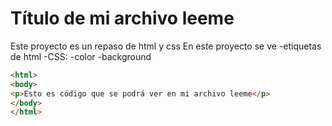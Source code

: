 # Título de mi archivo leeme
Este proyecto es un repaso de html y css
En este proyecto se ve
-etiquetas de html
-CSS:
  -color
  -background

``` html
<html>
<body>
<p>Esto es código que se podrá ver en mi archivo leeme</p>
</body>
</html>
```